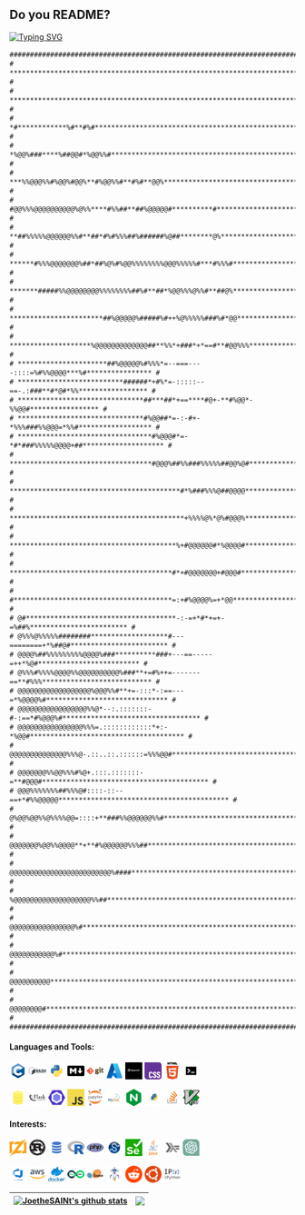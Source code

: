 ## Do you README?
[![Typing SVG](https://readme-typing-svg.herokuapp.com?font=Fira+Code&size=26&duration=3500&color=3FC74F&background=0D111700&center=true&width=750&height=60&lines="There+Is+No+Future";"There+Is+No+Past";&vCenter=true&border=true&borderColor=3FC74F&cursor=true&cursorColor=FFFFFF)](https://git.io/typing-svg)
```text
####################################################################################
# ******************************************************************************** #
# ******************************************************************************** #
# *#************%#**#%#*********************************************************** #
# *%@@%###****%##@@#*%@@%%#******************************************************* #
# ***%%@@@%%#%@@%#@@%**#%@@%%#**#%#**@@%****************************************** #
# #@@%%%@@@@@@@@@@%@%%****#%%##**##%@@@@@#**********#***************************** #
# **##%%%%%@@@@@@%%#**##*#%#%%%##%######%@##********@%**************************** #
# ******#%%%@@@@@@@%##*##%@%#%@@%%%%%%%%@@@%%%%%#***#%%%#************************* #
# *******#####%%@@@@@@@@%%%%%%%%##%#**##*%@@%%%@%%#**##@%************************* #
# ***********************##%@@@@@%#####%#++%@%%%%%###%#*@@************************ #
# ********************%@@@@@@@@@@@@@##**%%*+###*+*==#**#@@%%%********************* #
# **********************##%@@@@@%#%%%*=--===----::::=%#%%@@@@***%#**************** #
# **************************######*+#%*=-:::::--==-.:###**#*@#*%%***************** #
# *******************************##***##*+==****#@+-**#%@@*-%%@@#***************** #
# *******************************#%@@##*=-:-#+-*%%%###%%@@@=*%%#****************** #
# *********************************#%@@@#*=-*#*###%%%%%@@@@+##******************** #
# ***********************************#@@@%##%%###%%%%%##@@%@#********************* #
# ******************************************#*%###%%%@##@@@@********************** #
# *******************************************+%%%%@%*@%#@@@%********************** #
# *****************************************%+#@@@@@@#*%@@@@#********************** #
# ****************************************#*+#@@@@@@@+#@@@#*********************** #
# #***************************************=:+#%@@@@%=+*@@************************* #
# @#*************************************-:-=+*#*+=+-=%##%************************ #
# @%%%@%%%%%########*******************#---========+*%##@#************************ #
# @@@@%##%%%%%%%%%@@@@%###**********###+---==-----=++*%@#************************* #
# @%%%#%%%%@@@@%%@@@@@@@@@@%###**+=#%++=-------==**#%%%*************************** #
# @@@@@@@@@@@@@@@@@@%@@@%%#**+=-:::*-:==---=*%@@@@%#****************************** #
# @@@@@@@@@@@@@@@@@%%@*--:.:::::::-#-:==*#%@@@%#********************************** #
# @@@@@@@@@@@@@@@@%%%=.::::::::::::*+:-*%@@#************************************** #
# @@@@@@@@@@@@@@%%%@-.::..::.::::::=%%%@@#**************************************** #
# @@@@@@@%%@@%%%#%@+.:::.:::::::-=**#@@@#***************************************** #
# @@@%%%%%%%##%%%@#::::-::--==+*#%%@@@@@****************************************** #
# @%@@%@@%%@%%%%@@=::::+**###%%@@@@@@%%#****************************************** #
# @@@@@@@%@@%%@@@@**+**#%@@@@@@%%%##********************************************** #
# @@@@@@@@@@@@@@@@@@@@@@@@@%####************************************************** #
# %@@@@@@@@@@@@@@@@@@@%%##******************************************************** #
# @@@@@@@@@@@@@@@@%#************************************************************** #
# @@@@@@@@@@@%#******************************************************************* #
# @@@@@@@@@@********************************************************************** #
# @@@@@@@@#*********************************************************************** #
####################################################################################
```


#### Languages and Tools:
<code><img height="30" src="https://github.com/github/explore/blob/main/topics/c/c.png"></code>
<code><img height="30" src="https://github.com/github/explore/blob/main/topics/bash/bash.png"></code>
<code><img height="30" src="https://github.com/github/explore/blob/main/topics/python/python.png"></code>
<code><img height="30" src="https://github.com/github/explore/blob/main/topics/markdown/markdown.png"></code>
<code><img height="30" src="https://github.com/github/explore/blob/main/topics/git/git.png"></code>
<code><img height="30" src="https://github.com/github/explore/blob/main/topics/azure/azure.png"></code>
<code><img height="30" src="https://github.com/github/explore/blob/main/topics/chatgpt/chatgpt.png"></code>
<code><img height="30" src="https://github.com/github/explore/blob/main/topics/css/css.png"></code>
<code><img height="30" src="https://github.com/github/explore/blob/main/topics/html/html.png"></code>
<code><img height="30" src="https://github.com/github/explore/blob/main/topics/cli/cli.png"></code>

<code><img height="30" src="https://github.com/github/explore/blob/main/topics/database/database.png"></code>
<code><img height="30" src="https://github.com/github/explore/blob/main/topics/flask/flask.png"></code>
<code><img height="30" src="https://github.com/github/explore/blob/main/topics/eslint/eslint.png"></code>
<code><img height="30" src="https://github.com/github/explore/blob/main/topics/javascript/javascript.png"></code>
<code><img height="30" src="https://github.com/github/explore/blob/main/topics/jupyter-notebook/jupyter-notebook.png"></code>
<code><img height="30" src="https://github.com/github/explore/blob/main/topics/mysql/mysql.png"></code>
<code><img height="30" src="https://github.com/github/explore/blob/main/topics/nginx/nginx.png"></code>
<code><img height="30" src="https://github.com/github/explore/blob/main/topics/pip/pip.png"></code>
<code><img height="30" src="https://github.com/github/explore/blob/main/topics/stackoverflow/stackoverflow.png"></code>
<code><img height="30" src="https://github.com/github/explore/blob/main/topics/vim/vim.png"></code>


#### Interests:
<code><img height="30" src="https://github.com/github/explore/blob/main/topics/zig/zig.png"></code>
<code><img height="30" src="https://github.com/github/explore/blob/main/topics/rust/rust.png"></code>
<code><img height="30" src="https://github.com/github/explore/blob/main/topics/sql/sql.png"></code>
<code><img height="30" src="https://github.com/github/explore/blob/main/topics/r/r.png"></code>
<code><img height="30" src="https://github.com/github/explore/blob/main/topics/php/php.png"></code>
<code><img height="30" src="https://github.com/github/explore/blob/main/topics/scipy/scipy.png"></code>
<code><img height="30" src="https://github.com/github/explore/blob/main/topics/selenium/selenium.png"></code>
<code><img height="30" src="https://github.com/github/explore/blob/main/topics/java/java.png"></code>
<code><img height="30" src="https://github.com/github/explore/blob/main/topics/haskell/haskell.png"></code>
<code><img height="30" src="https://github.com/github/explore/blob/main/topics/chatgpt-api/chatgpt-api.png"></code>

<code><img height="30" src="https://github.com/github/explore/blob/main/topics/azure-devops/azure-devops.png"></code>
<code><img height="30" src="https://github.com/github/explore/blob/main/topics/aws/aws.png"></code>
<code><img height="30" src="https://github.com/github/explore/blob/main/topics/docker/docker.png"></code>
<code><img height="30" src="https://github.com/github/explore/blob/main/topics/devops/devops.png"></code>
<code><img height="30" src="https://github.com/github/explore/blob/main/topics/scikit-learn/scikit-learn.png"></code>
<code><img height="30" src="https://github.com/github/explore/blob/main/topics/ai/ai.png"></code>
<code><img height="30" src="https://github.com/github/explore/blob/main/topics/reddit/reddit.png"></code>
<code><img height="30" src="https://github.com/github/explore/blob/main/topics/ubuntu/ubuntu.png"></code>
<code><img height="30" src="https://github.com/github/explore/blob/main/topics/ipython/ipython.png"></code>

| <a href="https://github.com/joethesaint/github-readme-stats"><img align="center" src="https://github-readme-stats.vercel.app/api?username=joethesaint&show_icons=true&include_all_commits=true&theme=dark&count_private=true&hide_border=true&border_radius=2&hide=stars" alt="JoetheSAINt's github stats" /></a> | <a href="https://github.com/joethesaint/github-readme-stats"><img align="center" src="https://github-readme-stats.vercel.app/api/top-langs/?username=joethesaint&layout=compact&theme=dark&hide_border=true&hide=html,css" /></a> |
| ------------- | ------------- |

<!--
**joethesaint/joethesaint** is a ✨ _special_ ✨ repository because its `README.md` (this file) appears on your GitHub profile.

Here are some ideas to get you started:

- 🔭 I’m currently working on developing myself
- 🌱 I’m currently learning at ALX Africa
- 👯 I’m looking to collaborate on beginner-level projects
- 💬 Ask me about C, Python and mql4
- 📫 How to reach me: ...
- 😄 Pronouns: ...
- ⚡ Fun fact: ...
-->
